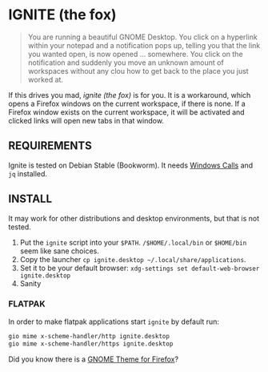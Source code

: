 # IGNITE (the fox)

> You are running a beautiful GNOME Desktop.
> You click on a hyperlink within your notepad and a notification pops up, telling you that the link you wanted open, is now opened ... somewhere.
> You click on the notification and suddenly you move an unknown amount of workspaces without any clou how to get back to the place you just worked at.

If this drives you mad, _ignite (the fox)_ is for you.
It is a workaround, which opens a Firefox windows on the current workspace, if there is none.
If a Firefox window exists on the current workspace, it will be activated and clicked links will open new tabs in that window.

## REQUIREMENTS

Ignite is tested on Debian Stable (Bookworm).
It needs [Windows Calls](https://github.com/ickyicky/window-calls) and `jq` installed.

## INSTALL

It may work for other distributions and desktop environments, but that is not tested.

1. Put the `ignite` script into your `$PATH`.
   `/$HOME/.local/bin` or `$HOME/bin` seem like sane choices.
2. Copy the launcher `cp ignite.desktop ~/.local/share/applications`.
3. Set it to be your default browser: `xdg-settings set default-web-browser ignite.desktop`
4. Sanity

### FLATPAK

In order to make flatpak applications start `ignite` by default run:

```sh
gio mime x-scheme-handler/http ignite.desktop
gio mime x-scheme-handler/https ignite.desktop
```

Did you know there is a [GNOME Theme for Firefox](https://github.com/rafaelmardojai/firefox-gnome-theme)?
